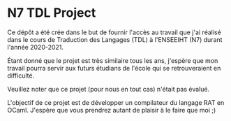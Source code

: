 # N7 TDL Project

Ce dépôt a été crée dans le but de fournir l'accès au travail que j'ai réalisé dans le cours de Traduction des Langages (TDL) à l'ENSEEIHT (N7) durant l'année 2020-2021.

Étant donné que le projet est très similaire tous les ans, j'espère que mon travail pourra servir aux futurs étudians de l'école qui se retrouveraient en difficulté.

Veuillez noter que ce projet (pour nous en tout cas) n'était pas évalué.

L'objectif de ce projet est de développer un compilateur du langage RAT en OCaml. J'espère que vous prendrez autant de plaisir à le faire que moi ;)

